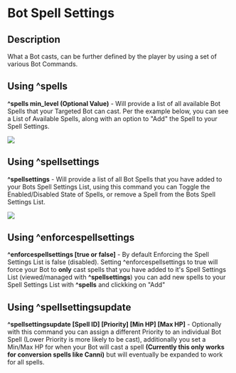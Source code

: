 # Bot Spell Settings

## Description 

What a Bot casts, can be further defined by the player by using a set of various Bot Commands.

## Using **^spells**

**^spells min_level (Optional Value)** - Will provide a list of all available Bot Spells that your Targeted Bot can cast. Per the example below, you can see a List of Available Spells, along with an option to "Add" the Spell to your Spell Settings.

![](https://user-images.githubusercontent.com/109764533/205463827-808a9a8f-c07f-4699-8944-f6cf02b2bbc8.png)

## Using **^spellsettings**

**^spellsettings** - Will provide a list of all Bot Spells that you have added to your Bots Spell Settings List, using this command you can Toggle the Enabled/Disabled State of Spells, or remove a Spell from the Bots Spell Settings List.

![](https://user-images.githubusercontent.com/109764533/205463846-310f7604-94cc-469a-9ffe-599a794a5ca9.png)

## Using **^enforcespellsettings**

**^enforcespellsettings [true or false]** - By default Enforcing the Spell Settings List is false (disabled). Setting ^enforcespellsettings to true will force your Bot to **only** cast spells that you have added to it's Spell Settings List (viewed/managed with **^spellsettings**) you can add new spells to your Spell Settings List with **^spells** and clickking on "Add"

## Using **^spellsettingsupdate**

**^spellsettingsupdate [Spell ID] [Priority] [Min HP] [Max HP]** - Optionally with this command you can assign a different Priority to an individual Bot Spell (Lower Priority is more likely to be cast), additionally you set a Min/Max HP for when your Bot will cast a spell **(Currently this only works for conversion spells like Canni)** but will eventually be expanded to work for all spells.



